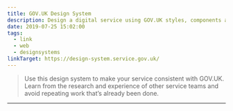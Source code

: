 ```yaml
---
title: GOV.UK Design System
description: Design a digital service using GOV.UK styles, components and patterns
date: 2019-07-25 15:02:00
tags:
  - link
  - web
  - designsystems
linkTarget: https://design-system.service.gov.uk/
---
```

> Use this design system to make your service consistent with GOV.UK. Learn from the research and experience of other service teams and avoid repeating work that’s already been done.
---
